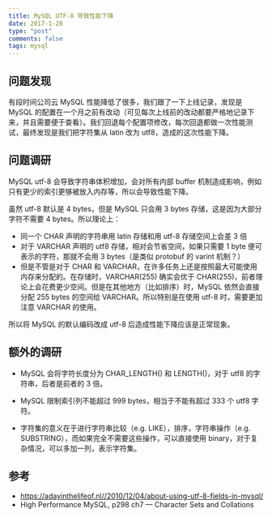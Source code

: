 ```yaml
---
title: MySQL UTF-8 导致性能下降
date: 2017-1-28
type: "post"
comments: false
tags: mysql
---
```


## 问题发现

有段时间公司云 MySQL 性能降低了很多，我们跟了一下上线记录，发现是 MySQL 的配置在一个月之前有改动（可见每次上线前的改动都要严格地记录下来，并且需要便于查看）。我们回退每个配置项修改，每次回退都做一次性能测试，最终发现是我们把字符集从 latin 改为 utf8，造成的这次性能下降。

## 问题调研

MySQL utf-8 会导致字符串体积增加，会对所有内部 buffer 机制造成影响，例如只有更少的索引更够被放入内存等，所以会导致性能下降。

虽然 utf-8 默认是 4 bytes，但是 MySQL 只会用 3 bytes 存储，这是因为大部分字符不需要 4 bytes。所以理论上：

- 同一个 CHAR 声明的字符串用 latin 存储和用 utf-8 存储空间上会差 3 倍
- 对于 VARCHAR 声明的 utf8 存储，相对会节省空间，如果只需要 1 byte 便可表示的字符，那就不会用 3 bytes（是类似 protobuf 的 varint 机制？）
- 但是不管是对于 CHAR 和 VARCHAR，在许多任务上还是按照最大可能使用内存来分配的。在存储时，VARCHAR(255) 确实会优于 CHAR(255)，前者理论上会花费更少空间。但是在其他地方（比如排序）时，MySQL 依然会直接分配 255 bytes 的空间给 VARCHAR。所以特别是在使用 utf-8 时，需要更加注意 VARCHAR 的使用。

所以将 MySQL 的默认编码改成 utf-8 后造成性能下降应该是正常现象。

## 额外的调研

- MySQL 会将字符长度分为 CHAR_LENGTH() 和 LENGTH()，对于 utf8 的字符串，后者是前者的 3 倍。

- MySQL 限制索引列不能超过 999 bytes，相当于不能有超过 333 个 utf8 字符。

- 字符集的意义在于进行字符串比较（e.g. LIKE），排序，字符串操作（e.g. SUBSTRING），而如果完全不需要这些操作，可以直接使用 binary，对于复杂情况，可以多加一列，表示字符集。

## 参考

- https://adayinthelifeof.nl//2010/12/04/about-using-utf-8-fields-in-mysql/
- High Performance MySQL, p298 ch7 — Character Sets and Collations

